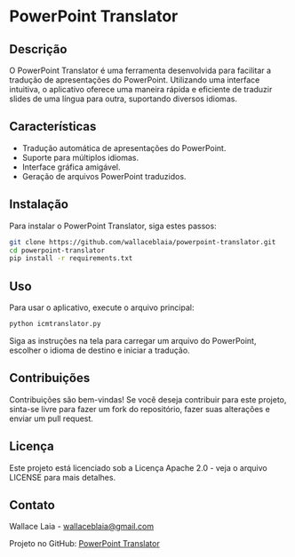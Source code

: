 
# PowerPoint Translator

## Descrição
O PowerPoint Translator é uma ferramenta desenvolvida para facilitar a tradução de apresentações do PowerPoint. Utilizando uma interface intuitiva, o aplicativo oferece uma maneira rápida e eficiente de traduzir slides de uma língua para outra, suportando diversos idiomas.

## Características
- Tradução automática de apresentações do PowerPoint.
- Suporte para múltiplos idiomas.
- Interface gráfica amigável.
- Geração de arquivos PowerPoint traduzidos.

## Instalação
Para instalar o PowerPoint Translator, siga estes passos:

```bash
git clone https://github.com/wallaceblaia/powerpoint-translator.git
cd powerpoint-translator
pip install -r requirements.txt
```

## Uso
Para usar o aplicativo, execute o arquivo principal:

```bash
python icmtranslator.py
```

Siga as instruções na tela para carregar um arquivo do PowerPoint, escolher o idioma de destino e iniciar a tradução.

## Contribuições
Contribuições são bem-vindas! Se você deseja contribuir para este projeto, sinta-se livre para fazer um fork do repositório, fazer suas alterações e enviar um pull request.

## Licença
Este projeto está licenciado sob a Licença Apache 2.0 - veja o arquivo LICENSE para mais detalhes.

## Contato
Wallace Laia - wallaceblaia@gmail.com

Projeto no GitHub: [PowerPoint Translator](https://github.com/wallaceblaia/powerpoint-translator)
